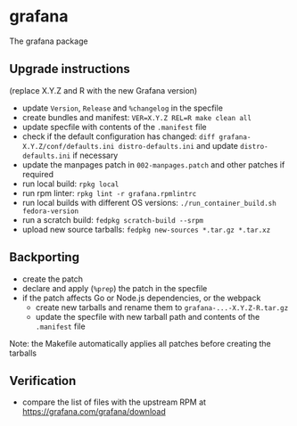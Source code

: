 # grafana
The grafana package

## Upgrade instructions
(replace X.Y.Z and R with the new Grafana version)

* update `Version`, `Release` and `%changelog` in the specfile
* create bundles and manifest: `VER=X.Y.Z REL=R make clean all`
* update specfile with contents of the `.manifest` file
* check if the default configuration has changed: `diff grafana-X.Y.Z/conf/defaults.ini distro-defaults.ini` and update `distro-defaults.ini` if necessary
* update the manpages patch in `002-manpages.patch` and other patches if required
* run local build: `rpkg local`
* run rpm linter: `rpkg lint -r grafana.rpmlintrc`
* run local builds with different OS versions: `./run_container_build.sh fedora-version`
* run a scratch build: `fedpkg scratch-build --srpm`
* upload new source tarballs: `fedpkg new-sources *.tar.gz *.tar.xz`

## Backporting
* create the patch
* declare and apply (`%prep`) the patch in the specfile
* if the patch affects Go or Node.js dependencies, or the webpack
  * create new tarballs and rename them to `grafana-...-X.Y.Z-R.tar.gz`
  * update the specfile with new tarball path and contents of the `.manifest` file

Note: the Makefile automatically applies all patches before creating the tarballs

## Verification
* compare the list of files with the upstream RPM at https://grafana.com/grafana/download
